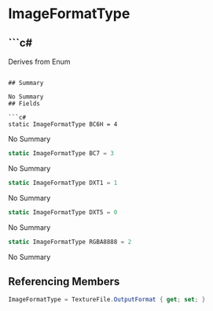 # ImageFormatType

## ```c#
Derives from Enum
```

## Summary

No Summary
## Fields

```c#
static ImageFormatType BC6H = 4
```
No Summary
```c#
static ImageFormatType BC7 = 3
```
No Summary
```c#
static ImageFormatType DXT1 = 1
```
No Summary
```c#
static ImageFormatType DXT5 = 0
```
No Summary
```c#
static ImageFormatType RGBA8888 = 2
```
No Summary
## Referencing Members

```c#
ImageFormatType = TextureFile.OutputFormat { get; set; } 
```
